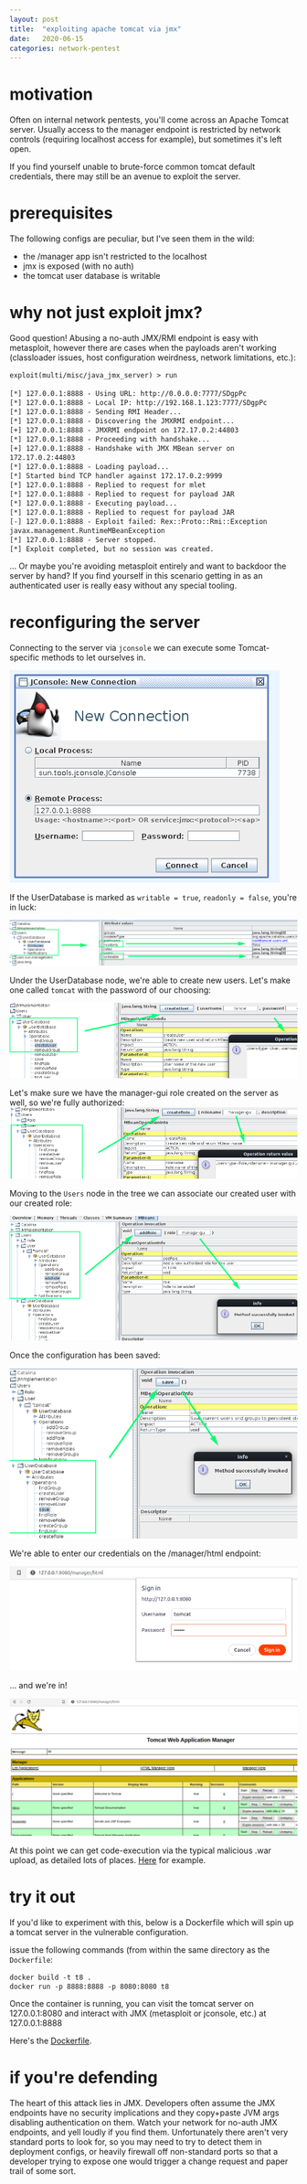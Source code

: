 ```yaml
---
layout: post
title:  "exploiting apache tomcat via jmx"
date:   2020-06-15
categories: network-pentest
---
```


# motivation 

Often on internal network pentests, you'll come across an Apache Tomcat server. Usually access to the manager endpoint is restricted by network controls (requiring localhost access for example), but sometimes it's left open.

If you find yourself unable to brute-force common tomcat default credentials, there may still be an avenue to exploit the server. 

# prerequisites

The following configs are peculiar, but I've seen them in the wild:

- the /manager app isn't restricted to the localhost
- jmx is exposed (with no auth)
- the tomcat user database is writable


# why not just exploit jmx?

Good question! Abusing a no-auth JMX/RMI endpoint is easy with metasploit, however there are cases when the payloads aren't working (classloader issues, host configuration weirdness, network limitations, etc.):

```
exploit(multi/misc/java_jmx_server) > run

[*] 127.0.0.1:8888 - Using URL: http://0.0.0.0:7777/SDgpPc
[*] 127.0.0.1:8888 - Local IP: http://192.168.1.123:7777/SDgpPc
[*] 127.0.0.1:8888 - Sending RMI Header...
[*] 127.0.0.1:8888 - Discovering the JMXRMI endpoint...
[+] 127.0.0.1:8888 - JMXRMI endpoint on 172.17.0.2:44803
[*] 127.0.0.1:8888 - Proceeding with handshake...
[+] 127.0.0.1:8888 - Handshake with JMX MBean server on 172.17.0.2:44803
[*] 127.0.0.1:8888 - Loading payload...
[*] Started bind TCP handler against 172.17.0.2:9999
[*] 127.0.0.1:8888 - Replied to request for mlet
[*] 127.0.0.1:8888 - Replied to request for payload JAR
[*] 127.0.0.1:8888 - Executing payload...
[*] 127.0.0.1:8888 - Replied to request for payload JAR
[-] 127.0.0.1:8888 - Exploit failed: Rex::Proto::Rmi::Exception javax.management.RuntimeMBeanException
[*] 127.0.0.1:8888 - Server stopped.
[*] Exploit completed, but no session was created.

```


... Or maybe you're avoiding metasploit entirely and want to backdoor the server by hand? If you find yourself in this scenario getting in as an authenticated user is really easy without any special tooling.

# reconfiguring the server

Connecting to the server via `jconsole` we can execute some Tomcat-specific methods to let ourselves in.

![](/screens/tomcat-jconsole-config.png)

If the UserDatabase is marked as `writable = true`, `readonly = false`, you're in luck:

![](/screens/tomcat-writable.png)

Under the UserDatabase node, we're able to create new users. Let's make one called `tomcat` with the password of our choosing:

![](/screens/tomcat-jmx-create-user.png)

Let's make sure we have the manager-gui role created on the server as well, so we're fully authorized:
![](/screens/tomcat-jmx-create-role.png)

Moving to the `Users`  node in the tree we can associate our created user with our created role:

![](/screens/tomcat-jmx-associate-role.png)

Once the configuration has been saved:

![](/screens/tomcat-jmx-save.png)

We're able to enter our credentials on the /manager/html endpoint:

![](/screens/tomcat-basic-auth-path.png)

... and we're in!

![accessing the tomcat manager](/screens/tomcat-manager-access.png)

At this point we can get code-execution via the typical malicious .war upload, as detailed lots of places. [Here](https://null-byte.wonderhowto.com/how-to/hack-apache-tomcat-via-malicious-war-file-upload-0202593/) for example.



# try it out 

If you'd like to experiment with this, below is a Dockerfile which will spin up a tomcat server in the vulnerable configuration.

issue the following commands (from within the same directory as the `Dockerfile`:

```
docker build -t t8 .
docker run -p 8888:8888 -p 8080:8080 t8
```

Once the container is running, you can visit the tomcat server on 127.0.0.1:8080 and interact with JMX (metasploit or jconsole, etc.) at 127.0.0.1:8888


Here's the [Dockerfile](/downloadable/tomcat/Dockerfile).


# if you're defending

The heart of this attack lies in JMX. Developers often assume the JMX endpoints have no security implications and they copy+paste JVM args disabling authentication on them. Watch your network for no-auth JMX endpoints, and yell loudly if you find them. Unfortunately there aren't very standard ports to look for, so you may need to try to detect them in deployment configs, or heavily firewall off non-standard ports so that a developer trying to expose one would trigger a change request and paper trail of some sort.


